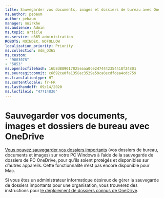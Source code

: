 ```yaml
---
title: Sauvegarder vos documents, images et dossiers de bureau avec OneDrive
ms.author: pebaum
author: pebaum
manager: mnirkhe
ms.audience: Admin
ms.topic: article
ms.service: o365-administration
ROBOTS: NOINDEX, NOFOLLOW
localization_priority: Priority
ms.collection: Adm_O365
ms.custom:
- "9003078"
- "5853"
ms.openlocfilehash: 16b8d889017025eaaa0ce2474442354418f24801
ms.sourcegitcommit: c6692ce0fa1358ec3529e59ca0ecdfdea4cdc759
ms.translationtype: HT
ms.contentlocale: fr-FR
ms.lasthandoff: 09/14/2020
ms.locfileid: "47714830"
---
```

# <a name="back-up-your-documents-pictures-and-desktop-folders-with-onedrive"></a>Sauvegarder vos documents, images et dossiers de bureau avec OneDrive

[Vous pouvez sauvegarder vos dossiers importants](https://support.office.com/article/d61a7930-a6fb-4b95-b28a-6552e77c3057)  (vos dossiers de bureau, documents et images) sur votre PC Windows à l’aide de la sauvegarde de dossiers de PC OneDrive, pour qu’ils soient protégés et disponibles sur d’autres appareils. Cette fonctionnalité n’est pas encore disponible pour Mac.  

Si vous êtes un administrateur informatique désireux de gérer la sauvegarde de dossiers importants pour une organisation, vous trouverez des instructions pour [le déploiement de dossiers connus de OneDrive](https://docs.microsoft.com/onedrive/redirect-known-folders).
